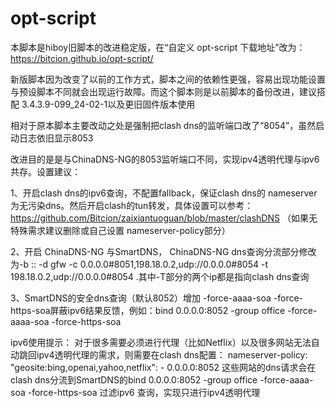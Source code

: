# opt-script
本脚本是hiboy旧脚本的改进稳定版，在“自定义 opt-script 下载地址”改为：https://bitcion.github.io/opt-script/

新版脚本因为改变了以前的工作方式，脚本之间的依赖性更强，容易出现功能设置与预设脚本不同就会出现运行故障。而这个脚本则是以前脚本的备份改进，建议搭配	3.4.3.9-099_24-02-1以及更旧固件版本使用

相对于原本脚本主要改动之处是强制把clash dns的监听端口改了“8054”，虽然启动日志依旧显示8053

改进目的是是与ChinaDNS-NG的8053监听端口不同，实现ipv4透明代理与ipv6共存。设置建议：

1、开启clash dns的ipv6查询，不配置fallback，保证clash dns的  nameserver为无污染dns。然后开启clash的tun转发，具体设置可以参考：https://github.com/Bitcion/zaixiantuoguan/blob/master/clashDNS   （如果无特殊需求建议删除或自己设置  nameserver-policy部分）

2、开启 ChinaDNS-NG 与SmartDNS， ChinaDNS-NG dns查询分流部分修改为-b :: -d gfw -c 0.0.0.0#8051,198.18.0.2,udp://0.0.0.0#8054 -t 198.18.0.2,udp://0.0.0.0#8054 .其中-T部分的两个ip都是指向clash dns查询

3、SmartDNS的安全dns查询（默认8052）增加 -force-aaaa-soa -force-https-soa屏蔽ipv6结果反馈，例如：bind 0.0.0.0:8052 -group office -force-aaaa-soa -force-https-soa



ipv6使用提示：
对于很多需要必须进行代理（比如Netflix）以及很多网站无法自动跳回ipv4透明代理的需求，则需要在clash dns配置：
  nameserver-policy:
       "geosite:bing,openai,yahoo,netflix": 
             - 0.0.0.0:8052
这些网站的dns请求会在clash dns分流到SmartDNS的bind 0.0.0.0:8052 -group office -force-aaaa-soa -force-https-soa 过滤ipv6 查询，实现只进行ipv4透明代理


